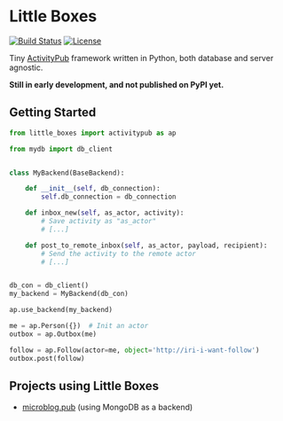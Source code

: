 # Little Boxes


<a href="https://travis-ci.org/tsileo/little-boxes"><img src="https://travis-ci.org/tsileo/little-boxes.svg?branch=master" alt="Build Status"></a>
<a href="https://github.com/tsileo/little-boxes/blob/master/LICENSE"><img src="https://img.shields.io/badge/license-ISC-blue.svg?style=flat" alt="License"></a>

Tiny [ActivityPub](https://activitypub.rocks/) framework written in Python, both database and server agnostic.

**Still in early development, and not published on PyPI yet.**

## Getting Started

```python
from little_boxes import activitypub as ap

from mydb import db_client


class MyBackend(BaseBackend):

    def __init__(self, db_connection):
        self.db_connection = db_connection    

    def inbox_new(self, as_actor, activity):
        # Save activity as "as_actor"
        # [...]

    def post_to_remote_inbox(self, as_actor, payload, recipient):
        # Send the activity to the remote actor
        # [...]


db_con = db_client()
my_backend = MyBackend(db_con)

ap.use_backend(my_backend)

me = ap.Person({})  # Init an actor
outbox = ap.Outbox(me)

follow = ap.Follow(actor=me, object='http://iri-i-want-follow')
outbox.post(follow)
```

## Projects using Little Boxes

 - [microblog.pub](http://github.com/tsileo/microblog.pub) (using MongoDB as a backend)
